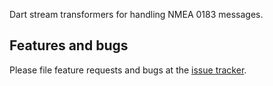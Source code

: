 Dart stream transformers for handling NMEA 0183 messages.

## Features and bugs

Please file feature requests and bugs at the [issue tracker][tracker].

[tracker]: http://github.com/eugmes/nmea_transformers
